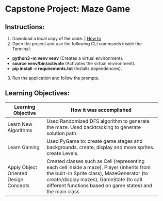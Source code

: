 # Capstone Project: Maze Game


## Instructions:
1. Download a local copy of the code. | [How to](https://docs.github.com/en/repositories/creating-and-managing-repositories/cloning-a-repository)
2. Open the project and use the following CLI commands inside the Terminal:
* **python3 -m venv venv** (Creates a virtual environment).
* **source venv/bin/activate** (Activates the virtual environment).
* **pip install -r requirements.txt** (Installs dependencies).
3. Run the application and follow the prompts.

## Learning Objectives:

|Learning Objective|How it was accomplished|
|------------------|-----------------------|
|Learn New Algorithms| Used Randomized DFS algorithm to generate the maze. Used backtracking to generate solution path.|
|Learn Gaming|Used PyGame to: create game stages and backgrounds. create, display and move sprites. create Levels.|
|Apply Object Oriented Design Concepts|Created classes such as Cell (representing each cell inside a maze), Player (inherits from the built-in Sprite class), MazeGenerator (to create/display mazes), GameState (to call different functions based on game states) and the main class.|














